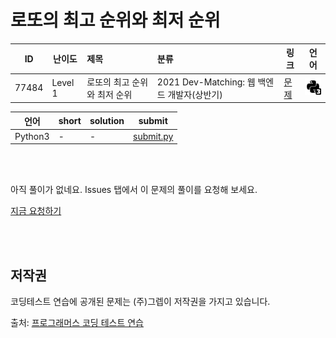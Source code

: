 # 로또의 최고 순위와 최저 순위

| ID | 난이도 | 제목 | 분류 | 링크 | 언어 |
| -- | ---- | :-- | :-- | --- | --- |
| 77484 | Level 1 | 로또의 최고 순위와 최저 순위 | 2021 Dev-Matching: 웹 백엔드 개발자(상반기) | [문제](https://programmers.co.kr/learn/courses/30/lessons/77484) | [![python3](/assets/python3.svg)](submit.py) |

| 언어 | short | solution | submit |
| --- | ----- | -------- | ------ |
| Python3 | - | - | [submit.py](submit.py) |

<br>
<br>

아직 풀이가 없네요. Issues 탭에서 이 문제의 풀이를 요청해 보세요.

[지금 요청하기](https://github.com/yuneg11/Programmers-Solutions/issues/new?body=%2277484%3A+%EB%A1%9C%EB%98%90%EC%9D%98+%EC%B5%9C%EA%B3%A0+%EC%88%9C%EC%9C%84%EC%99%80+%EC%B5%9C%EC%A0%80+%EC%88%9C%EC%9C%84%22+%EB%AC%B8%EC%A0%9C%EC%97%90+%EB%8C%80%ED%95%9C+%ED%92%80%EC%9D%B4%EB%A5%BC+%EC%9E%91%EC%84%B1%ED%95%B4+%EC%A3%BC%EC%84%B8%EC%9A%94%21%0A%ED%8A%B9%ED%9E%88+%EB%8B%A4%EC%9D%8C+%EB%82%B4%EC%9A%A9%EC%97%90+%EB%8C%80%ED%95%B4+%EC%84%A4%EB%AA%85%ED%95%B4+%EC%A3%BC%EC%84%B8%EC%9A%94.%0A+-+&title=%5B%ED%92%80%EC%9D%B4%EC%9A%94%EC%B2%AD%5D+77484+-+%EB%A1%9C%EB%98%90%EC%9D%98+%EC%B5%9C%EA%B3%A0+%EC%88%9C%EC%9C%84%EC%99%80+%EC%B5%9C%EC%A0%80+%EC%88%9C%EC%9C%84&labels=Request)

<br>
<br>

## 저작권

코딩테스트 연습에 공개된 문제는 (주)그렙이 저작권을 가지고 있습니다.

출처: [프로그래머스 코딩 테스트 연습](https://programmers.co.kr/learn/challenges)
